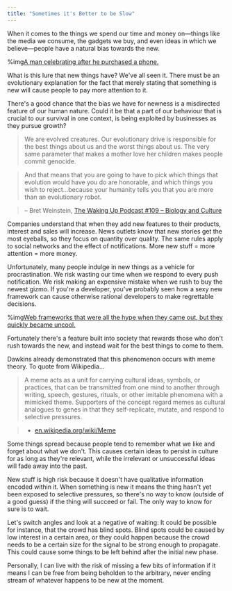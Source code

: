 ```yaml
---
title: "Sometimes it's Better to be Slow"
---
```


When it comes to the things we spend our time and money on—things like the media we consume, the gadgets we buy, and even ideas in which we believe—people have a natural bias towards the new.

%img[A man celebrating after he purchased a phone.](https://a.nosaj.io/slow/apple.jpg)

What is this lure that new things have? We've all seen it. There must be an evolutionary explanation for the fact that merely stating that something is new will cause people to pay more attention to it. 

There's a good chance that the bias we have for newness is a misdirected feature of our human nature. Could it be that a part of our behaviour that is crucial to our survival in one context, is being exploited by businesses as they pursue growth?

>We are evolved creatures. Our evolutionary drive is responsible for the best things about us and the worst things about us. The very same parameter that makes a mother love her children makes people commit genocide.

>And that means that you are going to have to pick which things that evolution would have you do are honorable, and which things you wish to reject...because your humanity tells you that you are more than an evolutionary robot.

>– Bret Weinstein, [The Waking Up Podcast #109 – Biology and Culture](https://samharris.org/podcasts/109-biology-culture/)

Companies understand that when they add new features to their products, interest and sales will increase. News outlets know that new stories get the most eyeballs, so they focus on quantity over quality. The same rules apply to social networks and the effect of notifications. More new stuff = more attention = more money.

Unfortunately, many people indulge in new things as a vehicle for procrastination. We risk wasting our time when we respond to every push notification. We risk making an expensive mistake when we rush to buy the newest gizmo. If you're a developer, you've probably seen how a sexy new framework can cause otherwise rational developers to make regrettable decisions.

%img[Web frameworks that were all the hype when they came out, but they quickly became uncool.](https://a.nosaj.io/slow/frameworks.jpg)

Fortunately there's a feature built into society that rewards those who don't rush towards the new, and instead wait for the best things to come to them. 

Dawkins already demonstrated that this phenomenon occurs with meme theory. To quote from Wikipedia...

>A meme acts as a unit for carrying cultural ideas, symbols, or practices, that can be transmitted from one mind to another through writing, speech, gestures, rituals, or other imitable phenomena with a mimicked theme. Supporters of the concept regard memes as cultural analogues to genes in that they self-replicate, mutate, and respond to selective pressures.

>- [en.wikipedia.org/wiki/Meme](https://en.wikipedia.org/wiki/Meme)

Some things spread because people tend to remember what we like and forget about what we don't. This causes certain ideas to persist in culture for as long as they're relevant, while the irrelevant or unsuccessful ideas will fade away into the past.

New stuff is high risk because it doesn't have qualitative information encoded within it. When something is new it means the thing hasn't yet been exposed to selective pressures, so there's no way to know (outside of a good guess) if the thing will succeed or fail. The only way to know for sure is to wait.

Let's switch angles and look at a negative of waiting: It could be possible for instance, that the crowd has blind spots. Blind spots could be caused by low interest in a certain area, or they could happen because the crowd needs to be a certain size for the signal to be strong enough to propagate. This could cause some things to be left behind after the initial new phase.

Personally, I can live with the risk of missing a few bits of information if it means I can be free from being beholden to the arbitrary, never ending stream of whatever happens to be new at the moment.